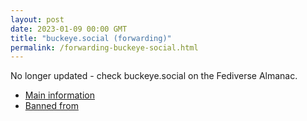 ```yaml
---
layout: post
date: 2023-01-09 00:00 GMT
title: "buckeye.social (forwarding)"
permalink: /forwarding-buckeye-social.html
---
```


No longer updated - check buckeye.social on the Fediverse Almanac.

* [Main information](https://www.fediversealmanac.com/api/v1/instances/buckeye.social)
* [Banned from](https://www.fediversealmanac.com/api/v1/instances/buckeye.social/banned_from)

